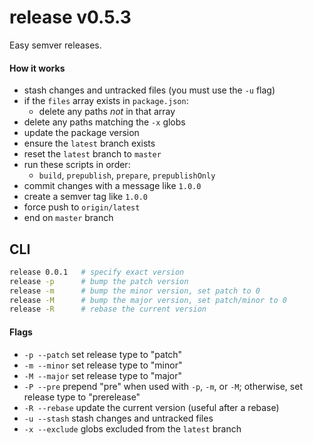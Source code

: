 # release v0.5.3

Easy semver releases.

#### How it works
- stash changes and untracked files (you must use the `-u` flag)
- if the `files` array exists in `package.json`:
  - delete any paths *not* in that array
- delete any paths matching the `-x` globs
- update the package version
- ensure the `latest` branch exists
- reset the `latest` branch to `master`
- run these scripts in order:
  - `build`, `prepublish`, `prepare`, `prepublishOnly`
- commit changes with a message like `1.0.0`
- create a semver tag like `1.0.0`
- force push to `origin/latest`
- end on `master` branch

## CLI

```sh
release 0.0.1   # specify exact version
release -p      # bump the patch version
release -m      # bump the minor version, set patch to 0
release -M      # bump the major version, set patch/minor to 0
release -R      # rebase the current version
```

#### Flags
- `-p --patch` set release type to "patch"
- `-m --minor` set release type to "minor"
- `-M --major` set release type to "major"
- `-P --pre` prepend "pre" when used with `-p`, `-m`, or `-M`; otherwise, set release type to "prerelease"
- `-R --rebase` update the current version (useful after a rebase)
- `-u --stash` stash changes and untracked files
- `-x --exclude` globs excluded from the `latest` branch
